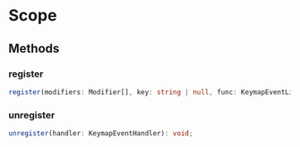 # Scope



## Methods

### register

```ts
register(modifiers: Modifier[], key: string | null, func: KeymapEventListener): KeymapEventHandler;
```



### unregister

```ts
unregister(handler: KeymapEventHandler): void;
```



